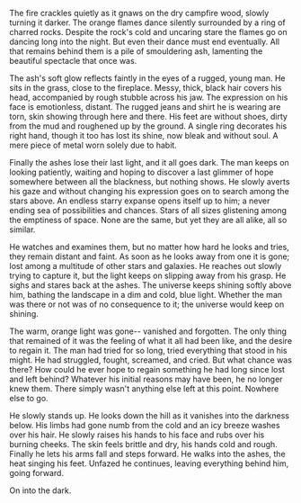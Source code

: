The fire crackles quietly as it gnaws on the dry campfire wood, slowly turning it darker. The orange flames dance silently surrounded by a ring of charred rocks. Despite the rock's cold and uncaring stare the flames go on dancing long into the night. But even their dance must end eventually. All that remains behind them is a pile of smouldering ash, lamenting the beautiful spectacle that once was.

The ash's soft glow reflects faintly in the eyes of a rugged, young man. He sits in the grass, close to the fireplace. Messy, thick, black hair covers his head, accompanied by rough stubble across his jaw. The expression on his face is emotionless, distant. The rugged jeans and shirt he is wearing are torn, skin showing through here and there. His feet are without shoes, dirty from the mud and roughened up by the ground. A single ring decorates his right hand, though it too has lost its shine, now bleak and without soul. A mere piece of metal worn solely due to habit.

Finally the ashes lose their last light, and it all goes dark. The man keeps on looking patiently, waiting and hoping to discover a last glimmer of hope somewhere between all the blackness, but nothing shows. He slowly averts his gaze and without changing his expression goes on to search among the stars above. An endless starry expanse opens itself up to him; a never ending sea of possibilities and chances. Stars of all sizes glistening among the emptiness of space. None are the same, but yet they are all alike, all so similar.

He watches and examines them, but no matter how hard he looks and tries, they remain distant and faint. As soon as he looks away from one it is gone; lost among a multitude of other stars and galaxies. He reaches out slowly trying to capture it, but the light keeps on slipping away from his grasp. He sighs and stares back at the ashes. The universe keeps shining softly above him, bathing the landscape in a dim and cold, blue light. Whether the man was there or not was of no consequence to it; the universe would keep on shining.

The warm, orange light was gone-- vanished and forgotten. The only thing that remained of it was the feeling of what it all had been like, and the desire to regain it. The man had tried for so long, tried everything that stood in his might. He had struggled, fought, screamed, and cried. But what chance was there? How could he ever hope to regain something he had long since lost and left behind? Whatever his initial reasons may have been, he no longer knew them. There simply wasn't anything else left at this point. Nowhere else to go.

He slowly stands up. He looks down the hill as it vanishes into the darkness below. His limbs had gone numb from the cold and an icy breeze washes over his hair. He slowly raises his hands to his face and rubs over his burning cheeks. The skin feels brittle and dry, his hands cold and rough. Finally he lets his arms fall and steps forward. He walks into the ashes, the heat singing his feet. Unfazed he continues, leaving everything behind him, going forward.

On into the dark.
